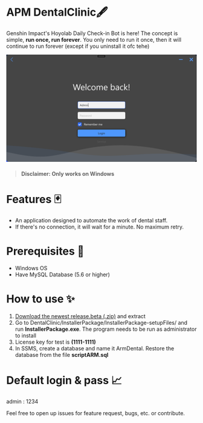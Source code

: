 # АРМ DentalClinic🖋
Genshin Impact's Hoyolab Daily Check-in Bot is here! The concept is simple, **run once, run forever**. You only need to run it once, then it will continue to run forever (except if you uninstall it ofc tehe)

![Demo Png](zNkKSB6q2b.png)

> #### Disclaimer: Only works on Windows

# Features 🃏
- An application designed to automate the work of dental staff.
- If there's no connection, it will wait for a minute. No maximum retry.

# Prerequisites 🎯
- Windows OS
- Have MySQL Database (5.6 or higher)

# How to use ✨
1. [Download the newest release.beta (.zip)](https://github.com/AlexStrew/DentalClinic/releases/latest) and extract
2. Go to DentalClinic/InstallerPackage/InstallerPackage-setupFiles/ and run **InstallerPackage.exe**. The program needs to be run as administrator to install
3. License key for test is **(1111-1111)**
4. In SSMS, create a database and name it ArmDental. Restore the database from the file **scriptARM.sql**

# Default login & pass 📈
admin : 1234

Feel free to open up issues for feature request, bugs, etc. or contribute.
